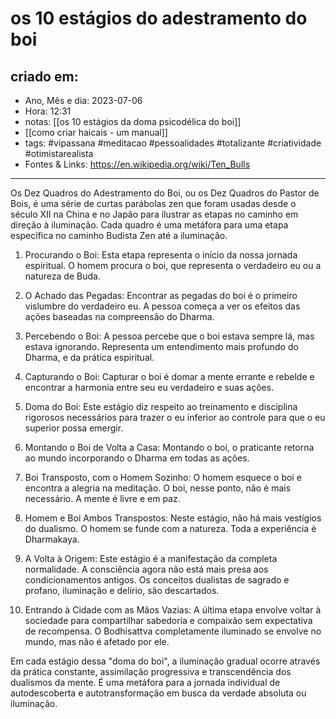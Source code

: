 # os 10 estágios do adestramento do boi

## criado em: 
-  Ano, Mês e dia: 2023-07-06
- Hora: 12:31
- notas: [[os 10 estágios da doma psicodélica do boi]]
- [[como criar haicais - um manual]]
- tags: #vipassana #meditacao #pessoalidades #totalizante #criatividade #otimistarealista 
- Fontes & Links: https://en.wikipedia.org/wiki/Ten_Bulls
---

Os Dez Quadros do Adestramento do Boi, ou os Dez Quadros do Pastor de Bois, é uma série de curtas parábolas zen que foram usadas desde o século XII na China e no Japão para ilustrar as etapas no caminho em direção à iluminação. Cada quadro é uma metáfora para uma etapa específica no caminho Budista Zen até a iluminação.

1. Procurando o Boi: Esta etapa representa o início da nossa jornada espiritual. O homem procura o boi, que representa o verdadeiro eu ou a natureza de Buda.

2. O Achado das Pegadas: Encontrar as pegadas do boi é o primeiro vislumbre do verdadeiro eu. A pessoa começa a ver os efeitos das ações baseadas na compreensão do Dharma.

3. Percebendo o Boi: A pessoa percebe que o boi estava sempre lá, mas estava ignorando. Representa um entendimento mais profundo do Dharma, e da prática espiritual.

4. Capturando o Boi: Capturar o boi é domar a mente errante e rebelde e encontrar a harmonia entre seu eu verdadeiro e suas ações.

5. Doma do Boi: Este estágio diz respeito ao treinamento e disciplina rigorosos necessários para trazer o eu inferior ao controle para que o eu superior possa emergir.

6. Montando o Boi de Volta a Casa: Montando o boi, o praticante retorna ao mundo incorporando o Dharma em todas as ações.

7. Boi Transposto, com o Homem Sozinho: O homem esquece o boi e encontra a alegria na meditação. O boi, nesse ponto, não é mais necessário. A mente é livre e em paz.

8. Homem e Boi Ambos Transpostos: Neste estágio, não há mais vestígios do dualismo. O homem se funde com a natureza. Toda a experiência é Dharmakaya.

9. A Volta à Origem: Este estágio é a manifestação da completa normalidade. A consciência agora não está mais presa aos condicionamentos antigos. Os conceitos dualistas de sagrado e profano, iluminação e delírio, são descartados.

10. Entrando à Cidade com as Mãos Vazias: A última etapa envolve voltar à sociedade para compartilhar sabedoria e compaixão sem expectativa de recompensa. O Bodhisattva completamente iluminado se envolve no mundo, mas não é afetado por ele.

Em cada estágio dessa "doma do boi", a iluminação gradual ocorre através da prática constante, assimilação progressiva e transcendência dos dualismos da mente. É uma metáfora para a jornada individual de autodescoberta e autotransformação em busca da verdade absoluta ou iluminação.